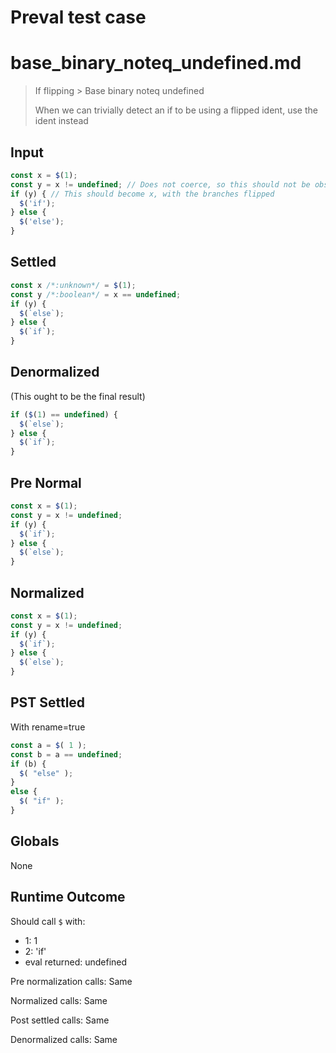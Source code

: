 # Preval test case

# base_binary_noteq_undefined.md

> If flipping > Base binary noteq undefined
>
> When we can trivially detect an if to be using a flipped ident, use the ident instead

## Input

`````js filename=intro
const x = $(1);
const y = x != undefined; // Does not coerce, so this should not be observable
if (y) { // This should become x, with the branches flipped
  $('if');
} else {
  $('else');
}
`````

## Settled


`````js filename=intro
const x /*:unknown*/ = $(1);
const y /*:boolean*/ = x == undefined;
if (y) {
  $(`else`);
} else {
  $(`if`);
}
`````

## Denormalized
(This ought to be the final result)

`````js filename=intro
if ($(1) == undefined) {
  $(`else`);
} else {
  $(`if`);
}
`````

## Pre Normal


`````js filename=intro
const x = $(1);
const y = x != undefined;
if (y) {
  $(`if`);
} else {
  $(`else`);
}
`````

## Normalized


`````js filename=intro
const x = $(1);
const y = x != undefined;
if (y) {
  $(`if`);
} else {
  $(`else`);
}
`````

## PST Settled
With rename=true

`````js filename=intro
const a = $( 1 );
const b = a == undefined;
if (b) {
  $( "else" );
}
else {
  $( "if" );
}
`````

## Globals

None

## Runtime Outcome

Should call `$` with:
 - 1: 1
 - 2: 'if'
 - eval returned: undefined

Pre normalization calls: Same

Normalized calls: Same

Post settled calls: Same

Denormalized calls: Same
